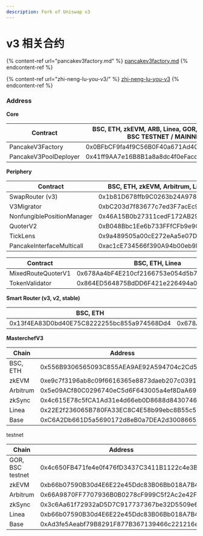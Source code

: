 ```yaml
---
description: Fork of Uniswap v3
---
```


# v3 相关合约



{% content-ref url="pancakev3factory.md" %}
[pancakev3factory.md](pancakev3factory.md)
{% endcontent-ref %}

{% content-ref url="zhi-neng-lu-you-v3/" %}
[zhi-neng-lu-you-v3](zhi-neng-lu-you-v3/)
{% endcontent-ref %}

### Address

**Core**

| Contract              | BSC, ETH, zkEVM, ARB, Linea, GOR, Base, opBNB, BSC TESTNET / MAINNET | zkSync                                     |
| --------------------- | -------------------------------------------------------------------- | ------------------------------------------ |
| PancakeV3Factory      | 0x0BFbCF9fa4f9C56B0F40a671Ad40E0805A091865                           | 0x1BB72E0CbbEA93c08f535fc7856E0338D7F7a8aB |
| PancakeV3PoolDeployer | 0x41ff9AA7e16B8B1a8a8dc4f0eFacd93D02d071c9                           | 0x7f71382044A6a62595D5D357fE75CA8199123aD6 |

**Periphery**

| Contract                   | BSC, ETH, zkEVM, Arbitrum, Linea, Base, opBNB | zkSync                                     | GOR, BSC TESTNET                           |
| -------------------------- | --------------------------------------------- | ------------------------------------------ | ------------------------------------------ |
| SwapRouter (v3)            | 0x1b81D678ffb9C0263b24A97847620C99d213eB14    | 0xD70C70AD87aa8D45b8D59600342FB3AEe76E3c68 | 0x1b81D678ffb9C0263b24A97847620C99d213eB14 |
| V3Migrator                 | 0xbC203d7f83677c7ed3F7acEc959963E7F4ECC5C2    | 0x556A72A7A3bB3bbd293D923e59b6B56898fB405D | 0x46A15B0b27311cedF172AB29E4f4766fbE7F4364 |
| NonfungiblePositionManager | 0x46A15B0b27311cedF172AB29E4f4766fbE7F4364    | 0xa815e2eD7f7d5B0c49fda367F249232a1B9D2883 | 0x427bF5b37357632377eCbEC9de3626C71A5396c1 |
| QuoterV2                   | 0xB048Bbc1Ee6b733FFfCFb9e9CeF7375518e25997    | 0x3d146FcE6c1006857750cBe8aF44f76a28041CCc | 0xbC203d7f83677c7ed3F7acEc959963E7F4ECC5C2 |
| TickLens                   | 0x9a489505a00cE272eAa5e07Dba6491314CaE3796    | 0x7b08978FA77910f77d273c353C62b5BFB9E6D17B | 0xac1cE734566f390A94b00eb9bf561c2625BF44ea |
| PancakeInterfaceMulticall  | 0xac1cE734566f390A94b00eb9bf561c2625BF44ea    | 0x2a76b93B9Cd441AE8aDA529e0e95826e00556351 | 0x3D00CdB4785F0ef20C903A13596e0b9B2c652227 |



| Contract           | BSC, ETH, Linea                            | zkEVM, Linea, Base, opBNB                  | Arbitrum                                   | zkSync                                     | GOR, BSC TESTNET                           |
| ------------------ | ------------------------------------------ | ------------------------------------------ | ------------------------------------------ | ------------------------------------------ | ------------------------------------------ |
| MixedRouteQuoterV1 | 0x678Aa4bF4E210cf2166753e054d5b7c31cc7fa86 | 0x4c650FB471fe4e0f476fD3437C3411B1122c4e3B | 0x3652Fc6EDcbD76161b8554388867d3dAb65eCA93 | 0x9B1edFB3848660402E4f1DC25733764e80aA627A | 0xB048Bbc1Ee6b733FFfCFb9e9CeF7375518e25997 |
| TokenValidator     | 0x864ED564875BdDD6F421e226494a0E7c071C06f8 | 0x556B9306565093C855AEA9AE92A594704c2Cd59e | 0x8be9EA9C6015985AB2F5A216093305A9AaEb8164 | 0x08529A4be615746ef31CdbeD46Ce556406787E2F | 0x678Aa4bF4E210cf2166753e054d5b7c31cc7fa86 |

**Smart Router (v3, v2, stable)**

| BSC, ETH                                   | zkEVM, Linea, Base, opBNB                  | Arbitrum                                   | zkSync                                     | GOR, BSC TESTNET                           |
| ------------------------------------------ | ------------------------------------------ | ------------------------------------------ | ------------------------------------------ | ------------------------------------------ |
| 0x13f4EA83D0bd40E75C8222255bc855a974568Dd4 | 0x678Aa4bF4E210cf2166753e054d5b7c31cc7fa86 | 0x32226588378236Fd0c7c4053999F88aC0e5cAc77 | 0xf8b59f3c3Ab33200ec80a8A58b2aA5F5D2a8944C | 0x9a489505a00cE272eAa5e07Dba6491314CaE3796 |

**MasterchefV3**

<table><thead><tr><th width="170">Chain</th><th>Address</th></tr></thead><tbody><tr><td>BSC, ETH</td><td>0x556B9306565093C855AEA9AE92A594704c2Cd59e</td></tr><tr><td>zkEVM</td><td>0xe9c7f3196ab8c09f6616365e8873daeb207c0391</td></tr><tr><td>Arbitrum</td><td>0x5e09ACf80C0296740eC5d6F643005a4ef8DaA694</td></tr><tr><td>zkSync</td><td>0x4c615E78c5fCA1Ad31e4d66eb0D8688d84307463</td></tr><tr><td>Linea</td><td>0x22E2f236065B780FA33EC8C4E58b99ebc8B55c57</td></tr><tr><td>Base</td><td>0xC6A2Db661D5a5690172d8eB0a7DEA2d3008665A3</td></tr></tbody></table>

testnet

<table><thead><tr><th width="194">Chain</th><th>Address</th></tr></thead><tbody><tr><td>GOR, BSC testnet</td><td>0x4c650FB471fe4e0f476fD3437C3411B1122c4e3B</td></tr><tr><td>zkEVM</td><td>0xb66b07590B30d4E6E22e45Ddc83B06Bb018A7B44</td></tr><tr><td>Arbitrum</td><td>0x66A9870FF7707936B0B0278cF999C5f2Ac2e42F5</td></tr><tr><td>zkSync</td><td>0x3c6Aa61f72932aD5D7C917737367be32D5509e6f</td></tr><tr><td>Linea</td><td>0xb66b07590B30d4E6E22e45Ddc83B06Bb018A7B44</td></tr><tr><td>Base</td><td>0xAd3fe5Aeabf79B8291F877B367139466c221216e</td></tr></tbody></table>
